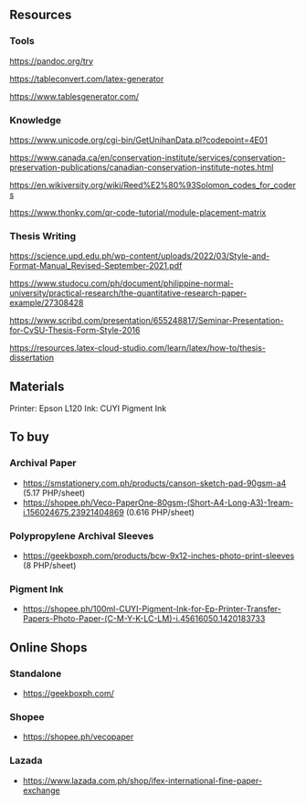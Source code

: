 ## Resources

### Tools

https://pandoc.org/try

https://tableconvert.com/latex-generator

https://www.tablesgenerator.com/

### Knowledge

https://www.unicode.org/cgi-bin/GetUnihanData.pl?codepoint=4E01

https://www.canada.ca/en/conservation-institute/services/conservation-preservation-publications/canadian-conservation-institute-notes.html

https://en.wikiversity.org/wiki/Reed%E2%80%93Solomon_codes_for_coders

https://www.thonky.com/qr-code-tutorial/module-placement-matrix

### Thesis Writing

https://science.upd.edu.ph/wp-content/uploads/2022/03/Style-and-Format-Manual_Revised-September-2021.pdf

https://www.studocu.com/ph/document/philippine-normal-university/practical-research/the-quantitative-research-paper-example/27308428

https://www.scribd.com/presentation/655248817/Seminar-Presentation-for-CvSU-Thesis-Form-Style-2016

https://resources.latex-cloud-studio.com/learn/latex/how-to/thesis-dissertation

## Materials

Printer: Epson L120
Ink: CUYI Pigment Ink

## To buy

### Archival Paper

- https://smstationery.com.ph/products/canson-sketch-pad-90gsm-a4 (5.17 PHP/sheet)
- https://shopee.ph/Veco-PaperOne-80gsm-(Short-A4-Long-A3)-1ream-i.156024675.23921404869 (0.616 PHP/sheet)

### Polypropylene Archival Sleeves

- https://geekboxph.com/products/bcw-9x12-inches-photo-print-sleeves (8 PHP/sheet)

### Pigment Ink

- https://shopee.ph/100ml-CUYI-Pigment-Ink-for-Ep-Printer-Transfer-Papers-Photo-Paper-(C-M-Y-K-LC-LM)-i.45616050.1420183733

## Online Shops

### Standalone

- https://geekboxph.com/

### Shopee

- https://shopee.ph/vecopaper

### Lazada

- https://www.lazada.com.ph/shop/ifex-international-fine-paper-exchange

